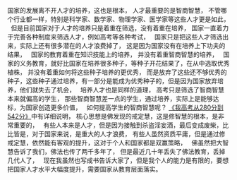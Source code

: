 国家的发展离不开人才的培养，这也是根本，
人才最重要的是智商智慧，
不管哪个行业都一样，特别是科学家、数学家、物理学家、医学家等这些人才更是如此，
&nbsp;
但是目前国家对于人才的培养只是着重在筛选，没有着重在培养，
国家一直着力于完善各种制度来筛选人才，例如高考等各种考试，
&nbsp;
国家只是把这些人才筛选出来，实际上还有很多潜在的人才浪费掉了，
这是因为国家没有在培养上下功夫的结果，
&nbsp;
国家的教育着重在知识技能上的培养，
并没有着重智商智慧的培养，
&nbsp;
国家的义务教育，就好比国家在培养很多种子，等种子开花结果了，在从中选取优秀植株，
并没有着重如何将这些种子培养的更优秀，
而是放弃了这些还不够优秀的种子，这些种子通过培养，有一部分是能成为优秀种子的，但是因为国家放弃培养，他们就失去了机会，
&nbsp;
培养人才也是同样的道理，
高考只是筛选了智商智慧本来就偏高的学生，
那些智商智慧差一点的学生，通过培养，实际上是能够达标，为国家创造更多价值，
&nbsp;
如何提高学生的智商智慧呢？
[《我高考从280分到542分》](https://www.kancloud.cn/luojiangtao/foshuoxuexi)中有详细说明，
核心思想是佛发现的戒定慧，这是修智慧的根本，是非常重要的，
&nbsp;
有些人本来是人才，但是因为接触到杀盗淫妄酒，最后变成废柴，比比皆是，对于国家来说，是重大的人才浪费，
有些人虽然资质平庸，但是通过修戒定慧，依然能有客观的提升，这对于个人和国家都是双赢策略，
&nbsp;
佛虽然把大智慧告诉了我们，佛法也传了两千多年了，
但是最近几十年丢失了佛法教育，丢掉几代人了，
&nbsp;
现在我虽然也写成书告诉大家了，但是我个人的能力是有限的，要想把国家人才水平大幅度提升，需要国家从教育层面落实。



